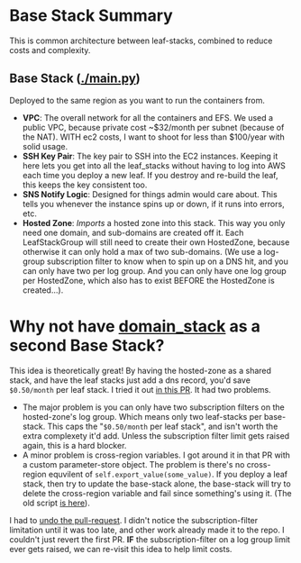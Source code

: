 # Base Stack Summary

This is common architecture between leaf-stacks, combined to reduce costs and complexity.

## Base Stack ([./main.py](./main.py))

Deployed to the same region as you want to run the containers from.

- **VPC**: The overall network for all the containers and EFS. We used a public VPC, because private cost ~$32/month per subnet (because of the NAT). WITH ec2 costs, I want to shoot for less than $100/year with solid usage.
- **SSH Key Pair**: The key pair to SSH into the EC2 instances. Keeping it here lets you get into all the leaf_stacks without having to log into AWS each time you deploy a new leaf. If you destroy and re-build the leaf, this keeps the key consistent too.
- **SNS Notify Logic**: Designed for things admin would care about. This tells you whenever the instance spins up or down, if it runs into errors, etc.
- **Hosted Zone**: *Imports* a hosted zone into this stack. This way you only need one domain, and sub-domains are created off it. Each LeafStackGroup will still need to create their own HostedZone, because otherwise it can only hold a max of two sub-domains. (We use a log-group subscription filter to know when to spin up on a DNS hit, and you can only have two per log group. And you can only have one log group per HostedZone, which also has to exist BEFORE the HostedZone is created...).

# Why not have [domain_stack](../leaf_stack_group/domain_stack.py) as a second Base Stack?

This idea is theoretically great! By having the hosted-zone as a shared stack, and have the leaf stacks just add a dns record, you'd save `$0.50/month` per leaf stack. I tried it out [in this PR](https://github.com/Cameronsplaze/AWS-ContainerManager/pull/83). It had two problems.

- The major problem is you can only have two subscription filters on the hosted-zone's log group. Which means only two leaf-stacks per base-stack. This caps the "`$0.50/month` per leaf stack", and isn't worth the extra complexety it'd add. Unless the subscription filter limit gets raised again, this is a hard blocker.
- A minor problem is cross-region variables. I got around it in that PR with a custom parameter-store object. The problem is there's no cross-region equvilent of `self.export_value(some_value)`. If you deploy a leaf stack, then try to update the base-stack alone, the base-stack will try to delete the cross-region variable and fail since something's using it. (The old script [is here](https://github.com/Cameronsplaze/AWS-ContainerManager/pull/102/files#diff-e36e11461b1d85dcce1dd7867c20f480920bfeaf46d61b15a0fff87df22aacb3)).

I had to [undo the pull-request](https://github.com/Cameronsplaze/AWS-ContainerManager/pull/102). I didn't notice the subscription-filter limitation until it was too late, and other work already made it to the repo. I couldn't just revert the first PR. **IF** the subscription-filter on a log group limit ever gets raised, we can re-visit this idea to help limit costs.
